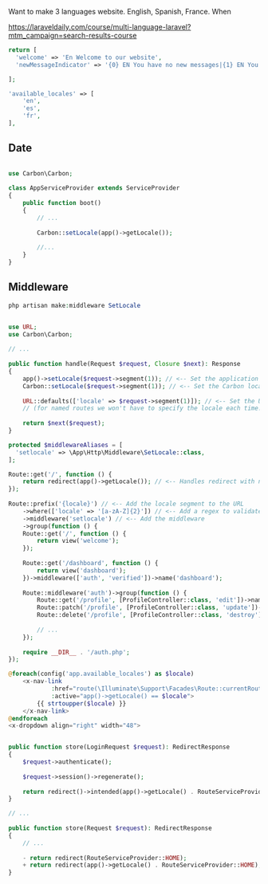 Want to make 3 languages website. English, Spanish, France.
When 


https://laraveldaily.com/course/multi-language-laravel?mtm_campaign=search-results-course


```php file="langt/lang/en/messages.php"
return [
  'welcome' => 'En Welcome to our website',
  'newMessageIndicator' => '{0} EN You have no new messages|{1} EN You have 1 new message|[2,*] EN You have :count new messages',

];
```


```php file="config/app.php"
'available_locales' => [
    'en',
    'es',
    'fr',
],
```

## Date
```php file=app/Providers/AppServiceProvider.php

use Carbon\Carbon;
 
class AppServiceProvider extends ServiceProvider
{
    public function boot()
    {
        // ...
 
        Carbon::setLocale(app()->getLocale());
 
        //...
    }
}
```


## Middleware

```php
php artisan make:middleware SetLocale

```


```php file="app/Http/Middleware/SetLocale.php"

use URL;
use Carbon\Carbon;
 
// ...
 
public function handle(Request $request, Closure $next): Response
{
    app()->setLocale($request->segment(1)); // <-- Set the application locale
    Carbon::setLocale($request->segment(1)); // <-- Set the Carbon locale
 
    URL::defaults(['locale' => $request->segment(1)]); // <-- Set the URL defaults
    // (for named routes we won't have to specify the locale each time!)
 
    return $next($request);
}
```

```php file=app/Http/Kernel.php
protected $middlewareAliases = [
  'setlocale' => \App\Http\Middleware\SetLocale::class,
];
```

```php file="routes/web.php"
Route::get('/', function () {
    return redirect(app()->getLocale()); // <-- Handles redirect with no locale to the current locale
});
 
Route::prefix('{locale}') // <-- Add the locale segment to the URL
    ->where(['locale' => '[a-zA-Z]{2}']) // <-- Add a regex to validate the locale
    ->middleware('setlocale') // <-- Add the middleware
    ->group(function () {
    Route::get('/', function () {
        return view('welcome');
    });
 
    Route::get('/dashboard', function () {
        return view('dashboard');
    })->middleware(['auth', 'verified'])->name('dashboard');
 
    Route::middleware('auth')->group(function () {
        Route::get('/profile', [ProfileController::class, 'edit'])->name('profile.edit');
        Route::patch('/profile', [ProfileController::class, 'update'])->name('profile.update');
        Route::delete('/profile', [ProfileController::class, 'destroy'])->name('profile.destroy');
 
        // ...
    });
 
    require __DIR__ . '/auth.php';
});
```



```php file=resources/views/layouts/navigation.blade.php
@foreach(config('app.available_locales') as $locale)
    <x-nav-link
            :href="route(\Illuminate\Support\Facades\Route::currentRouteName(), array_merge(Route::current()->parameters(),['locale' => $locale]))"
            :active="app()->getLocale() == $locale">
        {{ strtoupper($locale) }}
    </x-nav-link>
@endforeach
<x-dropdown align="right" width="48">

```



```php file=app/Http/Controllers/Auth/AuthenticatedSessionController.php

public function store(LoginRequest $request): RedirectResponse
{
    $request->authenticate();
 
    $request->session()->regenerate();
 
    return redirect()->intended(app()->getLocale() . RouteServiceProvider::HOME);
}
```


```php file= app/Http/Controllers/Auth/RegisteredUserController.php
// ...
 
public function store(Request $request): RedirectResponse
{
    // ...
 
    - return redirect(RouteServiceProvider::HOME); 
    + return redirect(app()->getLocale() . RouteServiceProvider::HOME); 
}

```



